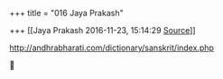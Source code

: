 +++
title = "016 Jaya Prakash"

+++
[[Jaya Prakash	2016-11-23, 15:14:29 [Source](https://groups.google.com/g/bvparishat/c/2YocDZdYWGk)]]



<http://andhrabharati.com/dictionary/sanskrit/index.php>



